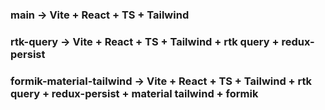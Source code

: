 ### main -> Vite + React + TS + Tailwind

### rtk-query -> Vite + React + TS + Tailwind + rtk query + redux-persist

### formik-material-tailwind -> Vite + React + TS + Tailwind + rtk query + redux-persist + material tailwind + formik
